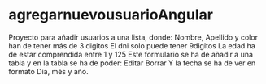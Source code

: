# agregarnuevousuarioAngular
Proyecto para añadir usuarios a una lista, donde:
Nombre, Apellido y color han de tener más de 3 digitos
El dni solo puede tener 9digitos
La edad ha de estar comprendida entre 1 y 125
Este formulario se ha de añadir a una tabla y en la tabla se ha de poder:
Editar
Borrar
Y la fecha se ha de ver en formato Dia, més y año.
